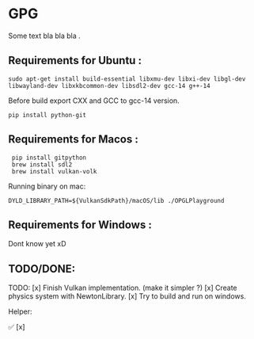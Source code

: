 # GPG

Some text bla bla bla .


## Requirements for Ubuntu :
```
sudo apt-get install build-essential libxmu-dev libxi-dev libgl-dev libwayland-dev libxkbcommon-dev libsdl2-dev gcc-14 g++-14
```
Before build export CXX and GCC to gcc-14 version.

```
pip install python-git
```

## Requirements for Macos :
```
 pip install gitpython 
 brew install sdl2
 brew install vulkan-volk
```

Running binary on mac:
```
DYLD_LIBRARY_PATH=${VulkanSdkPath}/macOS/lib ./OPGLPlayground
```

## Requirements for Windows :
Dont know yet xD

## TODO/DONE:

TODO:
[x] Finish Vulkan implementation. (make it simpler ?)
[x] Create physics system with NewtonLibrary.
[x] Try to build and run on windows.  

Helper: 

✅
[x]
